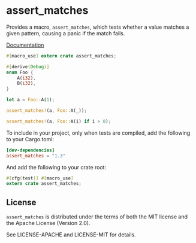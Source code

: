 # assert_matches

Provides a macro, `assert_matches`, which tests whether a value
matches a given pattern, causing a panic if the match fails.

[Documentation](https://docs.rs/assert_matches/)

```rust
#[macro_use] extern crate assert_matches;

#[derive(Debug)]
enum Foo {
    A(i32),
    B(i32),
}

let a = Foo::A(1);

assert_matches!(a, Foo::A(_));

assert_matches!(a, Foo::A(i) if i > 0);
```

To include in your project, only when tests are compiled, add the following
to your Cargo.toml:

```toml
[dev-dependencies]
assert_matches = "1.3"
```

And add the following to your crate root:

```rust
#[cfg(test)] #[macro_use]
extern crate assert_matches;
```

## License

`assert_matches` is distributed under the terms of both the MIT license and the
Apache License (Version 2.0).

See LICENSE-APACHE and LICENSE-MIT for details.
